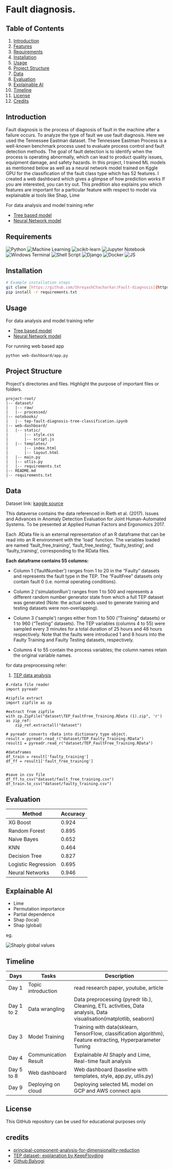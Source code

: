 # Fault diagnosis.

## Table of Contents

1. [Introduction](#introduction)
2. [Features](#features)
3. [Requirements](#requirements)
4. [Installation](#installation)
5. [Usage](#usage)
6. [Project Structure](#project-structure)
7. [Data](#data)
8. [Evaluation](#evaluation)
9. [Explainable AI](#explainable-ai)
10. [Timeline](#timeline)
11. [License](#license)
12. [Credits](#credits)

## Introduction

Fault diagnosis is the process of diagnosis of fault in the machine after a failure occurs. To analyze the type of fault we use fault diagnosis. Here we used the Tennessee Eastman dataset. The Tennessee Eastman Process is a well-known benchmark process used to evaluate process control and fault detection methods. The goal of fault detection is to identify when the process is operating abnormally, which can lead to product quality issues, equipment damage, and safety hazards.
In this project, I trained ML models as mentioned below as well as a neural network model trained on Kggle GPU for the classification of the fault class type which has 52 features. I created a web dashboard which gives a glimpse of how prediction works If you are interested, you can try out. This predition also explains you which features are important for a particular feature with respect to model via explainable ai tools like Shap, Lime

For data analysis and model training refer 
* [Tree based model](tep-fault-diagnosis-tree-classification.ipynb)
* [Neural Network model](tep-fault-diagnosis-usingNeural_network.ipynb)

## Requirements
![Python](https://img.shields.io/badge/python-3670A0?style=for-the-badge&logo=python&logoColor=ffdd54)
![Machine Learning](https://img.shields.io/badge/Machine_Learning-blue?style=for-the-badge&logo=python&logoColor=ffdd54)
![scikit-learn](https://img.shields.io/badge/scikit--learn-%23F7931E.svg?style=for-the-badge&logo=scikit-learn&logoColor=white)
![Jupyter Notebook](https://img.shields.io/badge/jupyter-%23FA0F00.svg?style=for-the-badge&logo=jupyter&logoColor=white)
![Windows Terminal](https://img.shields.io/badge/Windows%20Terminal-%234D4D4D.svg?style=for-the-badge&logo=windows-terminal&logoColor=white)
![Shell Script](https://img.shields.io/badge/Bash-%23121011.svg?style=for-the-badge&logo=gnu-bash&logoColor=white)
![Django](https://img.shields.io/badge/django-%23092E20.svg?style=for-the-badge&logo=django&logoColor=white)
![Docker](https://img.shields.io/badge/docker-%230db7ed.svg?style=for-the-badge&logo=docker&logoColor=white)
![JS](https://img.shields.io/badge/logo-javascript-blue?logo=javascript)


## Installation

```bash
# Example installation steps
git clone [https://github.com/ShreyashChacharkar/Fault-diagnosis](https://github.com/ShreyashChacharkar/Fault-diagnosis)
pip install -r requirements.txt
```

## Usage

For data analysis and model training refer 
* [Tree based model](tep-fault-diagnosis-tree-classification.ipynb)
* [Neural Network model](tep-fault-diagnosis-usingNeural_network.ipynb)


For running web based app
```
python web-dashboard/app.py

```


## Project Structure

 Project's directories and files. Highlight the purpose of important files or folders.

```
project-root/
|-- dataset/
|   |-- raw/
|   |-- processed/
|-- notebooks/
|   |-- tep-fault-diagnosis-tree-classification.ipynb
|-- web-dashboard/
|   |-- static/
|       |-- style.css
|       |-- script.js
|   |-- templates/
|       |-- index.html 
|       |-- layout.html
|   |-- main.py
|   |-- utlis.py
|   |-- requirements.txt
|-- README.md
|-- requirements.txt
```

## Data
Dataset link: [kaggle source](https://www.kaggle.com/datasets/averkij/tennessee-eastman-process-simulation-dataset)

This dataverse contains the data referenced in Rieth et al. (2017). Issues and Advances in Anomaly Detection Evaluation for Joint Human-Automated Systems. To be presented at Applied Human Factors and Ergonomics 2017.

Each .RData file is an external representation of an R dataframe that can be read into an R environment with the 'load' function. The variables loaded are named ‘fault_free_training’, ‘fault_free_testing’, ‘faulty_testing’, and ‘faulty_training’, corresponding to the RData files.

**Each dataframe contains 55 columns:**

* Column 1 ('faultNumber') ranges from 1 to 20 in the “Faulty” datasets and represents the fault type in the TEP. The “FaultFree” datasets only contain fault 0 (i.e. normal operating conditions).

* Column 2 ('simulationRun') ranges from 1 to 500 and represents a different random number generator state from which a full TEP dataset was generated (Note: the actual seeds used to generate training and testing datasets were non-overlapping).

* Column 3 ('sample') ranges either from 1 to 500 (“Training” datasets) or 1 to 960 (“Testing” datasets). The TEP variables (columns 4 to 55) were sampled every 3 minutes for a total duration of 25 hours and 48 hours respectively. Note that the faults were introduced 1 and 8 hours into the Faulty Training and Faulty Testing datasets, respectively.

* Columns 4 to 55 contain the process variables; the column names retain the original variable names.

for data preprocessing refer:
1. [TEP data analysis](tep-fault-diagnosis-tree-classification.ipynb)
```
#.rdata file reader
import pyreadr

#zipfile extract
import zipfile as zp

#extract from zipfile
with zp.ZipFile("dataset\TEP_FaultFree_Training.RData (1).zip", 'r') as zip_ref:
    zip_ref.extractall("dataset")

# pyreadr converts rData into dictionary type object.
result = pyreadr.read_r("dataset/TEP_Faulty_Training.RData")
result1 = pyreadr.read_r("dataset/TEP_FaultFree_Training.RData")

#dataframes
df_train = result['faulty_training']
df_ff = result1['fault_free_training']


#save in csv file
df_ff.to_csv("dataset/fault_free_training.csv")
df_train.to_csv("dataset/faulty_training.csv")
```

## Evaluation

| Method                                    |Accuracy  |
|-----------------------------------------  |----------|
| XG Boost                                  |  0.924  |
| Random Forest                           |  0.895   |
| Naive Bayes                                   |  0.652   |
| KNN                               |  0.464   |
| Decision Tree                                  |  0.827   |
| Logistic Regression                                  |  0.695   |
| Neural Networks                   |  0.946  |

## Explainable AI
* Lime
* Permutation importance
* Partial dependence
* Shap (local)
* Shap (global)

eg.

![Shaply global values](image/shap_global_summary1_plot.png)


## Timeline

| Days                 | Tasks    | Description|
|-----------------------------------------|----------|----------|
|Day 1 | Topic introduction  |read research paper, youtube, article|
|Day 1 to 2 | Data wrangling | Data preprocessing (pyredr lib.), Cleaning, ETL activities, Data analysis, Data visualisation(matplotlib, seaborn)|
|Day 3 |Model Training | Training with data(sklearn, TensorFlow, classification algorithm), Feature extracting, Hyperparameter Tuning|
|Day 4 | Communication Result | Explainable AI Shaply and Lime, Real-time fault analysis|
|Day 5 to 8 | Web dashboard | Web dashboard (baseline with templates, style, app.py, utlis.py) |
|Day 9 | Deploying on cloud | Deploying selected ML model on GCP and AWS connect apis|

## License

This GitHub repository can be used for educational purposes only

## credits
* [principal-component-analysis-for-dimensionality-reduction](https://towardsdatascience.com/principal-component-analysis-for-dimensionality-reduction-115a3d157bad)
* [TEP dataset- explanation by KeepFloyding](https://keepfloyding.github.io/posts/data-explor-TEP-3/)
* [Github:Balyogi](https://github.com/mohan696matlab)
